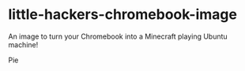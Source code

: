 # little-hackers-chromebook-image
An image to turn your Chromebook into a Minecraft playing Ubuntu machine!




Pie
